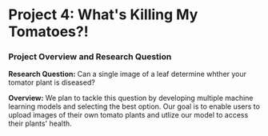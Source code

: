 <h1>Project 4: What's Killing My Tomatoes?!</h1>
<h3>Project Overview and Research Question</h3>
<p><strong>Research Question:</strong> Can a single image of a leaf determine whther your tomator plant is diseased?</p>
<p><strong>Overview:</strong> We plan to tackle this question by developing multiple machine learning models and selecting the best option. Our goal is to enable users to upload images of their own tomato plants and utlize our model to access their plants' health.</p>
